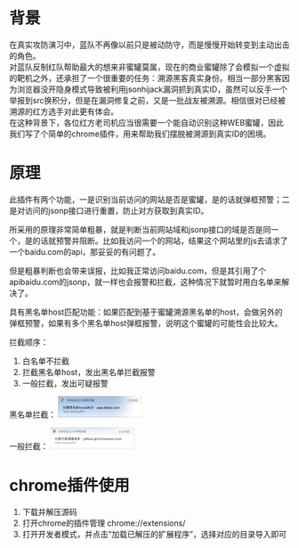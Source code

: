 # 背景
在真实攻防演习中，蓝队不再像以前只是被动防守，而是慢慢开始转变到主动出击的角色。  
对蓝队反制红队帮助最大的想来非蜜罐莫属，现在的商业蜜罐除了会模拟一个虚拟的靶机之外，还承担了一个很重要的任务：溯源黑客真实身份。相当一部分黑客因为浏览器没开隐身模式导致被利用jsonhijack漏洞抓到真实ID，虽然可以反手一个举报到src换积分，但是在漏洞修复之前，又是一批战友被溯源。相信很对已经被溯源的红方选手对此更有体会。  
在这种背景下，各位红方老司机应当很需要一个能自动识别这种WEB蜜罐，因此我们写了个简单的chrome插件，用来帮助我们摆脱被溯源到真实ID的困境。

# 原理
此插件有两个功能，一是识别当前访问的网站是否是蜜罐，是的话就弹框预警；二是对访问的jsonp接口进行重置，防止对方获取到真实ID。  

所采用的原理非常简单粗暴，就是判断当前网站域和jsonp接口的域是否是同一个，是的话就预警并阻断。比如我访问一个[](http://1.2.3.4/)的网站，结果这个网站里的js去请求了一个baidu.com的api，那妥妥的有问题了。

但是粗暴判断也会带来误报，比如我正常访问baidu.com，但是其引用了个apibaidu.com的jsonp，就一样也会报警和拦截，这种情况下就暂时用白名单来解决了。

具有黑名单host匹配功能：如果匹配到基于蜜罐溯源黑名单的host，会做另外的弹框预警，如果有多个黑名单host弹框报警，说明这个蜜罐的可能性会比较大。

拦截顺序：
1. 白名单不拦截
2. 拦截黑名单host，发出黑名单拦截报警
3. 一般拦截，发出可疑报警


黑名单拦截：
<img width="30%" height="30%" src="./img/黑名单请求.png"/>

一般拦截：
<img width="30%" height="30%" src="./img/可疑溯源请求.png"/>  

# chrome插件使用
1. 下载并解压源码  
2. 打开chrome的插件管理 chrome://extensions/  
3. 打开开发者模式，并点击”加载已解压的扩展程序”，选择对应的目录导入即可  
